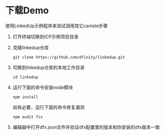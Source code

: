 # 下载Demo

使用LinkedUp示例程序来测试调用其它caniste步骤

1. 打开终端切换到ICP示例项目目录
2. 克隆linkedup仓库  


   ```text
   git clone https://github.com/dfinity/linkedup.git
   ```

3. 切换到linkedup仓库的本地工作目录  


   ```text
   cd linkedup
   ```

4. 运行下面的命令安装node模块  


   ```text
   npm install
   ```

   如有必要，运行下面的命令修复漏洞

   ```text
   npm audit fix
   ```

5. 编辑器中打开dfx.json文件并验证dfx配置里的版本和你安装的dfx版本一致

